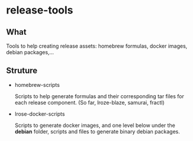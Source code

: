 # release-tools #

## What ##

Tools to help creating release assets: homebrew formulas, docker images, debian packages,...

## Struture ##

* homebrew-scripts

   Scripts to help generate formulas and their corresponding tar files for each release component. (So far, lroze-blaze, samurai, fractl)
   
* lrose-docker-scripts

   Scripts to generate docker images, and one level below under the **debian** folder, scripts and files to generate binary debian packages.